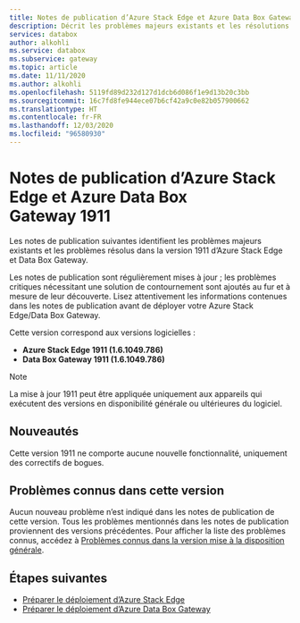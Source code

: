 ```yaml
---
title: Notes de publication d’Azure Stack Edge et Azure Data Box Gateway 1911 | Microsoft Docs
description: Décrit les problèmes majeurs existants et les résolutions pour Azure Stack Edge et Data Box Gateway, version 1911.
services: databox
author: alkohli
ms.service: databox
ms.subservice: gateway
ms.topic: article
ms.date: 11/11/2020
ms.author: alkohli
ms.openlocfilehash: 5119fd89d232d127d1dcb6d086f1e9d13b20c3bb
ms.sourcegitcommit: 16c7fd8fe944ece07b6cf42a9c0e82b057900662
ms.translationtype: HT
ms.contentlocale: fr-FR
ms.lasthandoff: 12/03/2020
ms.locfileid: "96580930"
---
```

# <a name="azure-stack-edge-and-azure-data-box-gateway-1911-release-notes"></a>Notes de publication d’Azure Stack Edge et Azure Data Box Gateway 1911

Les notes de publication suivantes identifient les problèmes majeurs existants et les problèmes résolus dans la version 1911 d’Azure Stack Edge et Data Box Gateway.

Les notes de publication sont régulièrement mises à jour ; les problèmes critiques nécessitant une solution de contournement sont ajoutés au fur et à mesure de leur découverte. Lisez attentivement les informations contenues dans les notes de publication avant de déployer votre Azure Stack Edge/Data Box Gateway.

Cette version correspond aux versions logicielles :

- **Azure Stack Edge 1911 (1.6.1049.786)**
- **Data Box Gateway 1911 (1.6.1049.786)**

> [!NOTE]
> La mise à jour 1911 peut être appliquée uniquement aux appareils qui exécutent des versions en disponibilité générale ou ultérieures du logiciel.

## <a name="whats-new"></a>Nouveautés

Cette version 1911 ne comporte aucune nouvelle fonctionnalité, uniquement des correctifs de bogues.

## <a name="known-issues-in-this-release"></a>Problèmes connus dans cette version

Aucun nouveau problème n’est indiqué dans les notes de publication de cette version. Tous les problèmes mentionnés dans les notes de publication proviennent des versions précédentes. Pour afficher la liste des problèmes connus, accédez à [Problèmes connus dans la version mise à la disposition générale](data-box-gateway-release-notes.md#known-issues-in-ga-release).

## <a name="next-steps"></a>Étapes suivantes

- [Préparer le déploiement d’Azure Stack Edge](../databox-online/azure-stack-edge-deploy-prep.md)
- [Préparer le déploiement d’Azure Data Box Gateway](data-box-gateway-deploy-prep.md)
